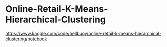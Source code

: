 # Online-Retail-K-Means-Hierarchical-Clustering

https://www.kaggle.com/code/hellbuoy/online-retail-k-means-hierarchical-clustering/notebook
